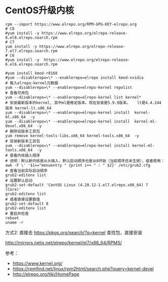 # CentOS升级内核

```
rpm --import https://www.elrepo.org/RPM-GPG-KEY-elrepo.org
# C8
#yum install -y https://www.elrepo.org/elrepo-release-8.el8.elrepo.noarch.rpm
# C7
yum install -y https://www.elrepo.org/elrepo-release-7.el7.elrepo.noarch.rpm
# C6
#yum install -y  https://www.elrepo.org/elrepo-release-6.el6.elrepo.noarch.rpm

#yum install kmod-r8168
#yum --disablerepo=\* --enablerepo=elrepo install kmod-nvidia
# 载入elrepo-kernel元数据
yum --disablerepo=\* --enablerepo=elrepo-kernel repolist
# 查看可用包
yum --disablerepo=\* --enablerepo=elrepo-kernel list kernel*
# 安装最新版本的kernel, 其中ml是稳定版本。现在安装是5.9.9版本。   lt是4.4.244版本 kernel-lt.x86_64
yum --disablerepo=\* --enablerepo=elrepo-kernel install  kernel-ml.x86_64  -y
yum --disablerepo=\* --enablerepo=elrepo-kernel install  kernel-ml-devel.x86_64  -y
# 删除旧版本工具包
yum remove kernel-tools-libs.x86_64 kernel-tools.x86_64  -y
# 安装新版本工具包
yum --disablerepo=\* --enablerepo=elrepo-kernel install kernel-ml-tools.x86_64  -y
# 查看内核插入顺序
# 说明：默认新内核是从头插入，默认启动顺序也是从0开始（当前顺序还未生效），或者使用：
awk -F \' '$1=="menuentry " {print i++ " : " $2}' /etc/grub2.cfg
# 查看当前实际启动顺序
grub2-editenv list
# 设置默认启动
grub2-set-default 'CentOS Linux (4.20.12-1.el7.elrepo.x86_64) 7 (Core)'
grub2-editenv list
# 或者直接设置数值
grub2-set-default 0
grub2-editenv list
# 重启并检查
reboot
uname -r
```
方式2: 直接去 https://pkgs.org/search/?q=kernel 查找包，直接安装

http://mirrors.netix.net/elrepo/kernel/el7/x86_64/RPMS/

参考：
- https://www.kernel.org/
- https://rpmfind.net/linux/rpm2html/search.php?query=kernel-devel
- http://elrepo.org/tiki/HomePage
